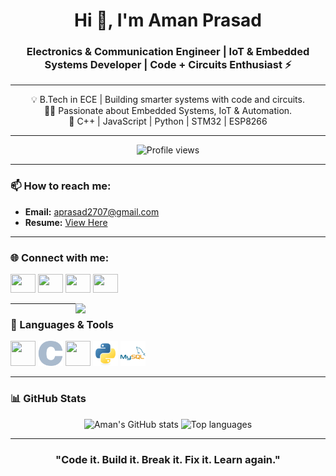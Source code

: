 <h1 align="center">Hi 👋, I'm Aman Prasad</h1>
<h3 align="center">Electronics & Communication Engineer | IoT & Embedded Systems Developer | Code + Circuits Enthusiast ⚡</h3>

---

<p align="center">
  💡 B.Tech in ECE | Building smarter systems with code and circuits. <br>
  👨‍💻 Passionate about Embedded Systems, IoT & Automation. <br>
  🧠 C++ | JavaScript | Python | STM32 | ESP8266
</p>

---

<p align="center">
  <img src="https://komarev.com/ghpvc/?username=amanprasad2707&label=Profile%20Views&color=0e75b6&style=flat" alt="Profile views" />
</p>

---

### 📫 How to reach me:
- **Email:** [aprasad2707@gmail.com](mailto:aprasad2707@gmail.com)  
- **Resume:** [View Here](https://drive.google.com/drive/folders/195YHQWRA_qaSzielsnH_bFrZvQOnjfa7)

---

### 🌐 Connect with me:
<p align="left">
<a href="https://linkedin.com/in/amanprasad2707" target="_blank"><img src="https://raw.githubusercontent.com/rahuldkjain/github-profile-readme-generator/master/src/images/icons/Social/linked-in-alt.svg" height="30" width="40" /></a>
<a href="https://instagram.com/__aman_prasad" target="_blank"><img src="https://raw.githubusercontent.com/rahuldkjain/github-profile-readme-generator/master/src/images/icons/Social/instagram.svg" height="30" width="40" /></a>
<a href="https://www.hackerrank.com/@aprasad2707" target="_blank"><img src="https://raw.githubusercontent.com/rahuldkjain/github-profile-readme-generator/master/src/images/icons/Social/hackerrank.svg" height="30" width="40" /></a>
<a href="https://www.leetcode.com/aman_prasad_2707" target="_blank"><img src="https://raw.githubusercontent.com/rahuldkjain/github-profile-readme-generator/master/src/images/icons/Social/leet-code.svg" height="30" width="40" /></a>
</p>

<img src="https://user-images.githubusercontent.com/55389276/140866485-8fb1c876-9a8f-4d6a-98dc-08c4981eaf70.gif" align="right" width="400"/>

---

### 🧰 Languages & Tools
<p align="left"> 
  <a href="https://www.arduino.cc/" target="_blank"><img src="https://cdn.worldvectorlogo.com/logos/arduino-1.svg" width="40" height="40"/></a>
  <a href="https://www.cprogramming.com/" target="_blank"><img src="https://raw.githubusercontent.com/devicons/devicon/master/icons/c/c-original.svg" width="40" height="40"/></a>
  <a href="https://git-scm.com/" target="_blank"><img src="https://www.vectorlogo.zone/logos/git-scm/git-scm-icon.svg" width="40" height="40"/></a>
  <a href="https://www.python.org" target="_blank"><img src="https://raw.githubusercontent.com/devicons/devicon/master/icons/python/python-original.svg" width="40" height="40"/></a>
  <a href="https://www.mysql.com/" target="_blank"><img src="https://raw.githubusercontent.com/devicons/devicon/master/icons/mysql/mysql-original-wordmark.svg" width="40" height="40"/></a>
</p>

---

### 📊 GitHub Stats
<p align="center">
  <img src="https://github-readme-stats.vercel.app/api?username=amanprasad2707&show_icons=true&theme=radical" alt="Aman's GitHub stats" height="180"/>
  <img src="https://github-readme-stats.vercel.app/api/top-langs/?username=amanprasad2707&layout=compact&theme=radical" alt="Top languages" height="180"/>
</p>

---

<h3 align="center">"Code it. Build it. Break it. Fix it. Learn again."</h3>
